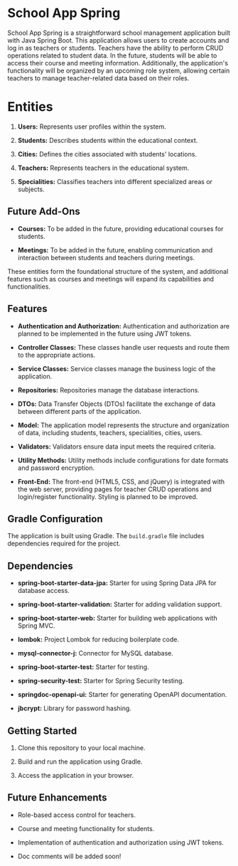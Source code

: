 # School App Spring
School App Spring is a straightforward school management application built with Java Spring Boot. This application allows users to create accounts and log in as teachers or students. Teachers have the ability to perform CRUD operations related to student data. In the future, students will be able to access their course and meeting information. Additionally, the application's functionality will be organized by an upcoming role system, allowing certain teachers to manage teacher-related data based on their roles.

# Entities

1. **Users:** Represents user profiles within the system.

2. **Students:** Describes students within the educational context.

3. **Cities:** Defines the cities associated with students' locations.

4. **Teachers:** Represents teachers in the educational system.

5. **Specialities:** Classifies teachers into different specialized areas or subjects.

## Future Add-Ons

- **Courses:** To be added in the future, providing educational courses for students.

- **Meetings:** To be added in the future, enabling communication and interaction between students and teachers during meetings.

These entities form the foundational structure of the system, and additional features such as courses and meetings will expand its capabilities and functionalities.

## Features

- **Authentication and Authorization:** Authentication and authorization are planned to be implemented in the future using JWT tokens.

- **Controller Classes:** These classes handle user requests and route them to the appropriate actions.

- **Service Classes:** Service classes manage the business logic of the application.

- **Repositories:** Repositories manage the database interactions.

- **DTOs:** Data Transfer Objects (DTOs) facilitate the exchange of data between different parts of the application.

- **Model:** The application model represents the structure and organization of data, including students, teachers, specialities, cities, users.

- **Validators:** Validators ensure data input meets the required criteria.

- **Utility Methods:** Utility methods include configurations for date formats and password encryption.

- **Front-End:** The front-end (HTML5, CSS, and jQuery) is integrated with the web server, providing pages for teacher CRUD operations and login/register functionality. Styling is planned to be improved.

## Gradle Configuration

The application is built using Gradle. The `build.gradle` file includes dependencies required for the project.

## Dependencies

- **spring-boot-starter-data-jpa:** Starter for using Spring Data JPA for database access.

- **spring-boot-starter-validation:** Starter for adding validation support.

- **spring-boot-starter-web:** Starter for building web applications with Spring MVC.

- **lombok:** Project Lombok for reducing boilerplate code.

- **mysql-connector-j:** Connector for MySQL database.

- **spring-boot-starter-test:** Starter for testing.

- **spring-security-test:** Starter for Spring Security testing.

- **springdoc-openapi-ui:** Starter for generating OpenAPI documentation.

- **jbcrypt:** Library for password hashing.

## Getting Started

1. Clone this repository to your local machine.

2. Build and run the application using Gradle.

3. Access the application in your browser.

## Future Enhancements

- Role-based access control for teachers.

- Course and meeting functionality for students.

- Implementation of authentication and authorization using JWT tokens.
- Doc comments will be added soon!

